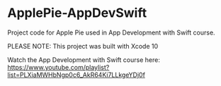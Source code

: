 # ApplePie-AppDevSwift
Project code for Apple Pie used in App Development with Swift course.

PLEASE NOTE: This project was built with Xcode 10

Watch the App Development with Swift course here: https://www.youtube.com/playlist?list=PLXiaMWHbNgp0c6_AkR64Ki7LLkgeYDj0f
